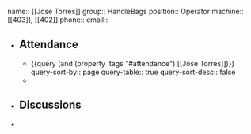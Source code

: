 name:: [[Jose Torres]]
group:: HandleBags
position:: Operator
machine:: [[403]], [[402]] 
phone::
email::

- ## Attendance
	- {{query (and (property :tags "#attendance") [[Jose Torres]])}}
	  query-sort-by:: page
	  query-table:: true
	  query-sort-desc:: false
	-
- ## Discussions
-